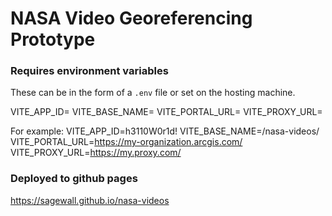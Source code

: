 # NASA Video Georeferencing Prototype

### Requires environment variables
These can be in the form of a `.env` file or set on the hosting machine.

VITE_APP_ID=
VITE_BASE_NAME=
VITE_PORTAL_URL=
VITE_PROXY_URL=

For example:
VITE_APP_ID=h3110W0r1d!
VITE_BASE_NAME=/nasa-videos/
VITE_PORTAL_URL=https://my-organization.arcgis.com/
VITE_PROXY_URL=https://my.proxy.com/

### Deployed to github pages

https://sagewall.github.io/nasa-videos
